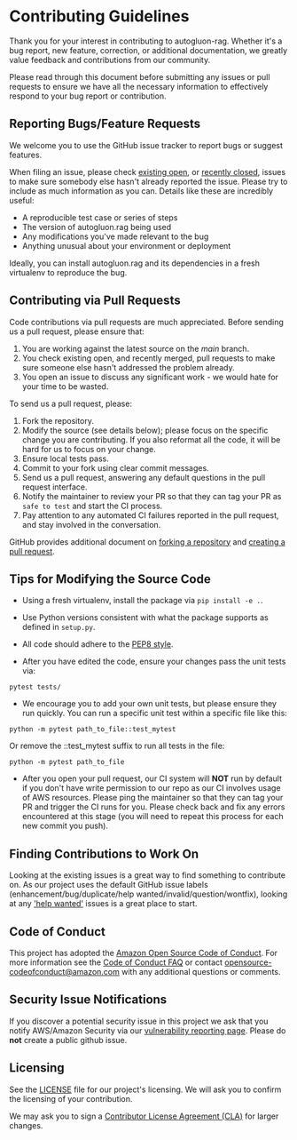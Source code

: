 # Contributing Guidelines

Thank you for your interest in contributing to autogluon-rag. Whether it's a bug report, new feature, correction, or additional
documentation, we greatly value feedback and contributions from our community.

Please read through this document before submitting any issues or pull requests to ensure we have all the necessary
information to effectively respond to your bug report or contribution.


## Reporting Bugs/Feature Requests

We welcome you to use the GitHub issue tracker to report bugs or suggest features.

When filing an issue, please check [existing open](https://github.com/autogluon/autogluon-rag/issues), or [recently closed](https://github.com/autogluon/autogluon-rag/issues?q=is%3Aissue+is%3Aclosed), issues to make sure somebody else hasn't already
reported the issue. Please try to include as much information as you can. Details like these are incredibly useful:

* A reproducible test case or series of steps
* The version of autogluon.rag being used
* Any modifications you've made relevant to the bug
* Anything unusual about your environment or deployment

Ideally, you can install autogluon.rag and its dependencies in a fresh virtualenv to reproduce the bug.

## Contributing via Pull Requests
Code contributions via pull requests are much appreciated. Before sending us a pull request, please ensure that:

1. You are working against the latest source on the *main* branch.
2. You check existing open, and recently merged, pull requests to make sure someone else hasn't addressed the problem already.
3. You open an issue to discuss any significant work - we would hate for your time to be wasted.

To send us a pull request, please:

1. Fork the repository.
2. Modify the source (see details below); please focus on the specific change you are contributing. If you also reformat all the code, it will be hard for us to focus on your change.
3. Ensure local tests pass.
4. Commit to your fork using clear commit messages.
5. Send us a pull request, answering any default questions in the pull request interface.
6. Notify the maintainer to review your PR so that they can tag your PR as `safe to test` and start the CI process.
7. Pay attention to any automated CI failures reported in the pull request, and stay involved in the conversation.

GitHub provides additional document on [forking a repository](https://help.github.com/articles/fork-a-repo/) and
[creating a pull request](https://help.github.com/articles/creating-a-pull-request/).


## Tips for Modifying the Source Code

- Using a fresh virtualenv, install the package via `pip install -e .`.

- Use Python versions consistent with what the package supports as defined in `setup.py`.

- All code should adhere to the [PEP8 style](https://www.python.org/dev/peps/pep-0008/).

- After you have edited the code, ensure your changes pass the unit tests via:
```
pytest tests/
```

- We encourage you to add your own unit tests, but please ensure they run quickly. You can run a specific unit test within a specific file like this:
```
python -m pytest path_to_file::test_mytest
```
Or remove the ::test_mytest suffix to run all tests in the file:
```
python -m pytest path_to_file
```

- After you open your pull request, our CI system will **NOT** run by default if you don't have write permission to our repo as our CI involves usage of AWS resources. Please ping the maintainer so that they can tag your PR and trigger the CI runs for you. Please check back and fix any errors encountered at this stage (you will need to repeat this process for each new commit you push).


## Finding Contributions to Work On
Looking at the existing issues is a great way to find something to contribute on. As our project uses the default GitHub issue labels (enhancement/bug/duplicate/help wanted/invalid/question/wontfix), looking at any ['help wanted'](https://github.com/autogluon/autogluon-rag/labels/help%20wanted) issues is a great place to start.


## Code of Conduct
This project has adopted the [Amazon Open Source Code of Conduct](https://aws.github.io/code-of-conduct).
For more information see the [Code of Conduct FAQ](https://aws.github.io/code-of-conduct-faq) or contact
opensource-codeofconduct@amazon.com with any additional questions or comments.


## Security Issue Notifications
If you discover a potential security issue in this project we ask that you notify AWS/Amazon Security via our [vulnerability reporting page](http://aws.amazon.com/security/vulnerability-reporting/). Please do **not** create a public github issue.


## Licensing

See the [LICENSE](https://github.com/autogluon/autogluon-rag/blob/main/LICENSE) file for our project's licensing. We will ask you to confirm the licensing of your contribution.

We may ask you to sign a [Contributor License Agreement (CLA)](http://en.wikipedia.org/wiki/Contributor_License_Agreement) for larger changes.
